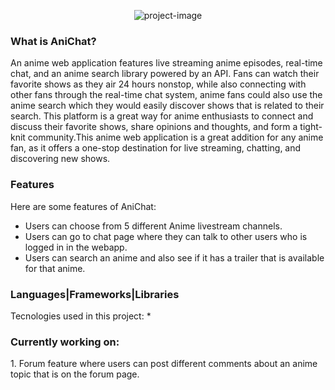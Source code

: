 <p align="center"><img src="https://socialify.git.ci/markubiadas/AniChat/image?font=Inter&forks=1&issues=1&logo=https%3A%2F%2Fcdn-icons-png.flaticon.com%2F512%2F8913%2F8913308.png&name=1&pulls=1&stargazers=1&theme=Light" alt="project-image"></p>
 
<h3>What is AniChat?</h3>
<p>An anime web application features live streaming anime episodes, real-time chat, and an anime search library powered by an API. Fans can watch their favorite shows as they air 24 hours nonstop, while also connecting with other fans through the real-time chat system, anime fans could also use the anime search which they would easily discover shows that is related to their search. This platform is a great way for anime enthusiasts to connect and discuss their favorite shows, share opinions and thoughts, and form a tight-knit community.This anime web application is a great addition for any anime fan, as it offers a one-stop destination for live streaming, chatting, and discovering new shows.</p>

<h3>Features</h3>

Here are some features of AniChat:

* Users can choose from 5 different Anime livestream channels.
* Users can go to chat page where they can talk to other users who is logged in in the webapp.
* Users can search an anime and also see if it has a trailer that is available for that anime.

<h3>Languages|Frameworks|Libraries</h3>
Tecnologies used in this project:
* 
 
 
 <h3>Currently working on:</h3>
 1. Forum feature where users can post different comments about an anime topic that is on the forum page.
